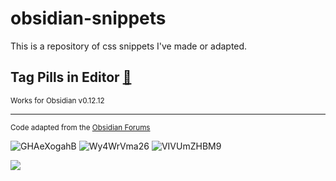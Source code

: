 # obsidian-snippets

This is a repository of css snippets I've made or adapted.

## Tag Pills in Editor [🔗](https://github.com/jdanielmourao/obsidian-snippets/blob/main/Tag%20Pills%20in%20Editor.css)

<small> Works for Obsidian v0.12.12 </small>

---

<small>Code adapted from the [Obsidian Forums](https://forum.obsidian.md/t/meta-post-common-css-hacks/1978/64?u=jdanielmourao)</small>


![GHAeXogahB](https://user-images.githubusercontent.com/81718890/128909551-28963bb9-3d34-4dfc-b955-0278da22e4f7.gif)
![Wy4WrVma26](https://user-images.githubusercontent.com/81718890/128909541-bc687701-aa2c-4ea8-b712-4e6572e2779d.gif)
![VIVUmZHBM9](https://user-images.githubusercontent.com/81718890/129098657-a06af826-6b8e-4ff3-a13f-b7cb7a125e40.gif)


<a href="https://www.buymeacoffee.com/jdanielmourao"><img src="https://img.buymeacoffee.com/button-api/?text=Buy me a matcha&emoji=🍵&slug=jdanielmourao&button_colour=bbe785&font_colour=000000&font_family=Inter&outline_colour=000000&coffee_colour=FFDD00"></a>

